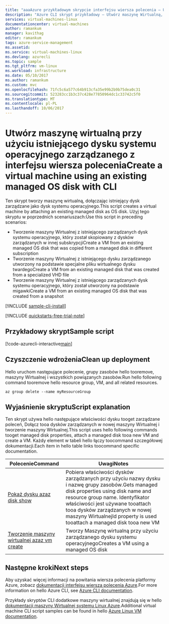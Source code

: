 ```yaml
---
title: "aaaAzure przykładowym skrypcie interfejsu wiersza polecenia — Utwórz maszynę Wirtualną, dołączając dysków zarządzanych jako dysk systemu operacyjnego | Dokumentacja firmy Microsoft"
description: "Azure CLI skrypt przykładowy — Utwórz maszynę Wirtualną, dołączając dysków zarządzanych jako dysk systemu operacyjnego"
services: virtual-machines-linux
documentationcenter: virtual-machines
author: ramankum
manager: kavithag
editor: ramankum
tags: azure-service-management
ms.assetid: 
ms.service: virtual-machines-linux
ms.devlang: azurecli
ms.topic: sample
ms.tgt_pltfrm: vm-linux
ms.workload: infrastructure
ms.date: 05/10/2017
ms.author: ramankum
ms.custom: mvc
ms.openlocfilehash: 71fc5c6a577c64b913cfa35e99b2b9b75dea0c31
ms.sourcegitcommit: 523283cc1b3c37c428e77850964dc1c33742c5f0
ms.translationtype: MT
ms.contentlocale: pl-PL
ms.lasthandoff: 10/06/2017
---
```

# <a name="create-a-virtual-machine-using-an-existing-managed-os-disk-with-cli"></a><span data-ttu-id="25dfe-103">Utwórz maszynę wirtualną przy użyciu istniejącego dysku systemu operacyjnego zarządzanego z interfejsu wiersza polecenia</span><span class="sxs-lookup"><span data-stu-id="25dfe-103">Create a virtual machine using an existing managed OS disk with CLI</span></span>

<span data-ttu-id="25dfe-104">Ten skrypt tworzy maszynę wirtualną, dołączając istniejący dysk zarządzane jako dysk systemu operacyjnego.</span><span class="sxs-lookup"><span data-stu-id="25dfe-104">This script creates a virtual machine by attaching an existing managed disk as OS disk.</span></span> <span data-ttu-id="25dfe-105">Użyj tego skryptu w poprzednich scenariuszach:</span><span class="sxs-lookup"><span data-stu-id="25dfe-105">Use this script in preceding scenarios:</span></span>
* <span data-ttu-id="25dfe-106">Tworzenie maszyny Wirtualnej z istniejącego zarządzanych dysk systemu operacyjnego, który został skopiowany z dysków zarządzanych w innej subskrypcji</span><span class="sxs-lookup"><span data-stu-id="25dfe-106">Create a VM from an existing managed OS disk that was copied from a managed disk in different subscription</span></span>
* <span data-ttu-id="25dfe-107">Tworzenie maszyny Wirtualnej z istniejącego dysku zarządzanego utworzony na podstawie specjalne pliku wirtualnego dysku twardego</span><span class="sxs-lookup"><span data-stu-id="25dfe-107">Create a VM from an existing managed disk that was created from a specialized VHD file</span></span> 
* <span data-ttu-id="25dfe-108">Tworzenie maszyny Wirtualnej z istniejącego zarządzanych dysk systemu operacyjnego, który został utworzony na podstawie migawki</span><span class="sxs-lookup"><span data-stu-id="25dfe-108">Create a VM from an existing managed OS disk that was created from a snapshot</span></span> 

[!INCLUDE [sample-cli-install](../../../includes/sample-cli-install.md)]

[!INCLUDE [quickstarts-free-trial-note](../../../includes/quickstarts-free-trial-note.md)]

## <a name="sample-script"></a><span data-ttu-id="25dfe-109">Przykładowy skrypt</span><span class="sxs-lookup"><span data-stu-id="25dfe-109">Sample script</span></span>

[!code-azurecli-interactive[main](../../../cli_scripts/virtual-machine/create-vm-attach-existing-managed-os-disk/create-vm-attach-existing-managed-os-disk.sh "Create VM from a managed disk")]

## <a name="clean-up-deployment"></a><span data-ttu-id="25dfe-110">Czyszczenie wdrożenia</span><span class="sxs-lookup"><span data-stu-id="25dfe-110">Clean up deployment</span></span> 

<span data-ttu-id="25dfe-111">Hello uruchom następujące polecenie, grupy zasobów hello tooremove, maszyny Wirtualnej i wszystkich powiązanych zasobów.</span><span class="sxs-lookup"><span data-stu-id="25dfe-111">Run hello following command tooremove hello resource group, VM, and all related resources.</span></span>

```azurecli-interactive 
az group delete --name myResourceGroup
```

## <a name="script-explanation"></a><span data-ttu-id="25dfe-112">Wyjaśnienie skryptu</span><span class="sxs-lookup"><span data-stu-id="25dfe-112">Script explanation</span></span>

<span data-ttu-id="25dfe-113">Ten skrypt używa hello następujące właściwości dysku tooget zarządzane poleceń, Dołącz tooa dysków zarządzanych w nowej maszyny Wirtualnej i tworzenie maszyny Wirtualnej.</span><span class="sxs-lookup"><span data-stu-id="25dfe-113">This script uses hello following commands tooget managed disk properties, attach a managed disk tooa new VM and create a VM.</span></span> <span data-ttu-id="25dfe-114">Każdy element w tabeli hello łączy toocommand szczegółowej dokumentacji.</span><span class="sxs-lookup"><span data-stu-id="25dfe-114">Each item in hello table links toocommand specific documentation.</span></span>

| <span data-ttu-id="25dfe-115">Polecenie</span><span class="sxs-lookup"><span data-stu-id="25dfe-115">Command</span></span> | <span data-ttu-id="25dfe-116">Uwagi</span><span class="sxs-lookup"><span data-stu-id="25dfe-116">Notes</span></span> |
|---|---|
| [<span data-ttu-id="25dfe-117">Pokaż dysku az</span><span class="sxs-lookup"><span data-stu-id="25dfe-117">az disk show</span></span>](https://docs.microsoft.com/cli/azure/disk#show) | <span data-ttu-id="25dfe-118">Pobiera właściwości dysków zarządzanych przy użyciu nazwy dysku i nazwę grupy zasobów.</span><span class="sxs-lookup"><span data-stu-id="25dfe-118">Gets managed disk properties using disk name and resource group name.</span></span> <span data-ttu-id="25dfe-119">Identyfikator właściwości jest używane tooattach tooa dysków zarządzanych w nowej maszyny Wirtualnej</span><span class="sxs-lookup"><span data-stu-id="25dfe-119">Id property is used tooattach a managed disk tooa new VM</span></span> |
| [<span data-ttu-id="25dfe-120">Tworzenie maszyny wirtualnej az</span><span class="sxs-lookup"><span data-stu-id="25dfe-120">az vm create</span></span>](https://docs.microsoft.com/cli/azure/vm#create) | <span data-ttu-id="25dfe-121">Tworzy Maszynę wirtualną przy użyciu zarządzanego dysku systemu operacyjnego</span><span class="sxs-lookup"><span data-stu-id="25dfe-121">Creates a VM using a managed OS disk</span></span> |
## <a name="next-steps"></a><span data-ttu-id="25dfe-122">Następne kroki</span><span class="sxs-lookup"><span data-stu-id="25dfe-122">Next steps</span></span>

<span data-ttu-id="25dfe-123">Aby uzyskać więcej informacji na powitania wiersza polecenia platformy Azure, zobacz [dokumentacji interfejsu wiersza polecenia Azure](https://docs.microsoft.com/cli/azure/overview).</span><span class="sxs-lookup"><span data-stu-id="25dfe-123">For more information on hello Azure CLI, see [Azure CLI documentation](https://docs.microsoft.com/cli/azure/overview).</span></span>

<span data-ttu-id="25dfe-124">Przykłady skryptów CLI dodatkowe maszyny wirtualnej znajdują się w hello [dokumentacji maszyny Wirtualnej systemu Linux Azure](../linux/cli-samples.md?toc=%2fazure%2fvirtual-machines%2flinux%2ftoc.json).</span><span class="sxs-lookup"><span data-stu-id="25dfe-124">Additional virtual machine CLI script samples can be found in hello [Azure Linux VM documentation](../linux/cli-samples.md?toc=%2fazure%2fvirtual-machines%2flinux%2ftoc.json).</span></span>
